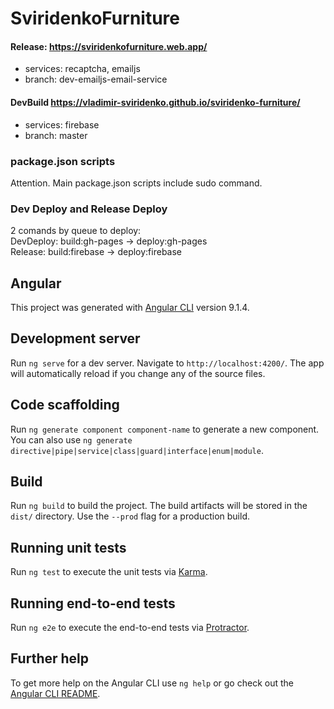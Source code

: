# SviridenkoFurniture

 #### Release: https://sviridenkofurniture.web.app/
  *  services: recaptcha, emailjs
  *  branch: dev-emailjs-email-service
 
 #### DevBuild https://vladimir-sviridenko.github.io/sviridenko-furniture/
  *  services: firebase 
  *  branch: master

### package.json scripts

Attention. Main package.json scripts include sudo command.

### Dev Deploy and Release Deploy

2 comands by queue to deploy:  
DevDeploy: build:gh-pages -> deploy:gh-pages  
Release: build:firebase -> deploy:firebase

## Angular
This project was generated with [Angular CLI](https://github.com/angular/angular-cli) version 9.1.4.

## Development server

Run `ng serve` for a dev server. Navigate to `http://localhost:4200/`. The app will automatically reload if you change any of the source files.

## Code scaffolding

Run `ng generate component component-name` to generate a new component. You can also use `ng generate directive|pipe|service|class|guard|interface|enum|module`.

## Build

Run `ng build` to build the project. The build artifacts will be stored in the `dist/` directory. Use the `--prod` flag for a production build.

## Running unit tests

Run `ng test` to execute the unit tests via [Karma](https://karma-runner.github.io).

## Running end-to-end tests

Run `ng e2e` to execute the end-to-end tests via [Protractor](http://www.protractortest.org/).

## Further help

To get more help on the Angular CLI use `ng help` or go check out the [Angular CLI README](https://github.com/angular/angular-cli/blob/master/README.md).
